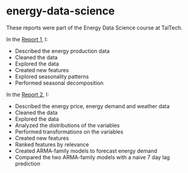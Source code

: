 # energy-data-science
These reports were part of the Energy Data Science course at TalTech.

In the [Report 1](https://github.com/kacperfin/energy-data-science/blob/main/Report%201/Energy%20Data%20Science%20-%20Report%201.pdf), I:
- Described the energy production data
- Cleaned the data
- Explored the data
- Created new features
- Explored seasonality patterns
- Performed seasonal decomposition

In the [Report 2](https://github.com/kacperfin/energy-data-science/blob/main/Report%202/Energy%20Data%20Science%20-%20Report%202.pdf), I:
- Described the energy price, energy demand and weather data
- Cleaned the data
- Explored the data
- Analyzed the distributions of the variables
- Performed transformations on the variables
- Created new features
- Ranked features by relevance
- Created ARMA-family models to forecast energy demand
- Compared the two ARMA-family models with a naive 7 day lag prediction
